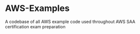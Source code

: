 # AWS-Examples
A codebase of all AWS example code used throughout AWS SAA certification exam preparation
